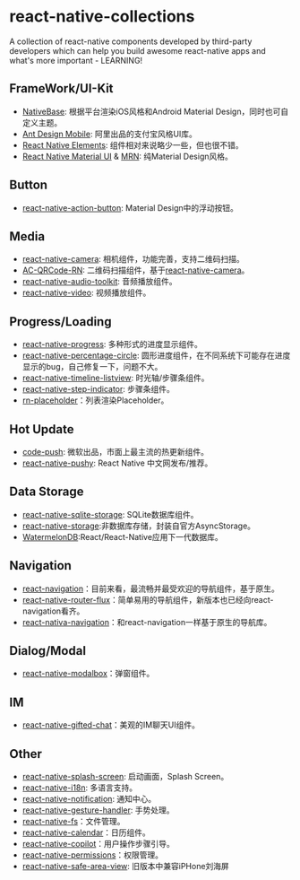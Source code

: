 # react-native-collections
A collection of react-native components developed by third-party developers which can help you build awesome react-native apps and what's more important - LEARNING!

## FrameWork/UI-Kit
* [NativeBase](https://github.com/GeekyAnts/NativeBase): 根据平台渲染iOS风格和Android Material Design，同时也可自定义主题。
* [Ant Design Mobile](https://github.com/ant-design/ant-design-mobile): 阿里出品的支付宝风格UI库。
* [React Native Elements](https://github.com/react-native-training/react-native-elements): 组件相对来说略少一些，但也很不错。
* [React Native Material UI](https://github.com/xotahal/react-native-material-ui) & [MRN](https://github.com/binggg/mrn): 纯Material Design风格。

## Button
* [react-native-action-button](https://github.com/mastermoo/react-native-action-button): Material Design中的浮动按钮。

## Media
* [react-native-camera](https://github.com/react-native-community/react-native-camera): 相机组件，功能完善，支持二维码扫描。
* [AC-QRCode-RN](https://github.com/MarnoDev/AC-QRCode-RN): 二维码扫描组件，基于[react-native-camera](https://github.com/react-native-community/react-native-camera)。
* [react-native-audio-toolkit](https://github.com/futurice/react-native-audio-toolkit): 音频播放组件。
* [react-native-video](https://github.com/react-native-community/react-native-video): 视频播放组件。
## Progress/Loading
* [react-native-progress](https://github.com/oblador/react-native-progress): 多种形式的进度显示组件。
* [react-native-percentage-circle](https://github.com/JackPu/react-native-percentage-circle): 圆形进度组件，在不同系统下可能存在进度显示的bug，自己修复一下，问题不大。
* [react-native-timeline-listview](https://github.com/thegamenicorus/react-native-timeline-listview ): 时光轴/步骤条组件。
* [react-native-step-indicator](https://github.com/24ark/react-native-step-indicator ): 步骤条组件。
* [rn-placeholder](https://github.com/mfrachet/rn-placeholder)：列表渲染Placeholder。
## Hot Update
* [code-push](https://github.com/Microsoft/code-push): 微软出品，市面上最主流的热更新组件。
* [react-native-pushy](https://github.com/reactnativecn/react-native-pushy): React Native 中文网发布/推荐。
## Data Storage
* [react-native-sqlite-storage](https://github.com/andpor/react-native-sqlite-storage): SQLite数据库组件。
* [react-native-storage](https://github.com/sunnylqm/react-native-storage):非数据库存储，封装自官方AsyncStorage。
* [WatermelonDB](https://github.com/Nozbe/WatermelonDB):React/React-Native应用下一代数据库。
## Navigation
* [react-navigation](https://github.com/react-navigation/react-navigation)：目前来看，最流畅并最受欢迎的导航组件，基于原生。
* [react-native-router-flux](https://github.com/aksonov/react-native-router-flux)：简单易用的导航组件，新版本也已经向react-navigation看齐。
* [react-nativa-navigation](https://github.com/wix/react-native-navigation/)：和react-navigation一样基于原生的导航库。
## Dialog/Modal
* [react-native-modalbox](https://github.com/maxs15/react-native-modalbox)：弹窗组件。
## IM
* [react-native-gifted-chat](https://github.com/FaridSafi/react-native-gifted-chat)：美观的IM聊天UI组件。
## Other
* [react-native-splash-screen](https://github.com/crazycodeboy/react-native-splash-screen): 启动画面，Splash Screen。
* [react-native-i18n](https://github.com/AlexanderZaytsev/react-native-i18n): 多语言支持。
* [react-native-notification](https://github.com/zo0r/react-native-push-notification): 通知中心。
* [react-native-gesture-handler](https://github.com/kmagiera/react-native-gesture-handler): 手势处理。
* [react-native-fs](https://github.com/itinance/react-native-fs)：文件管理。
* [react-native-calendar](https://github.com/wix/react-native-calendars)：日历组件。
* [react-native-copilot](https://github.com/okgrow/react-native-copilot)：用户操作步骤引导。
* [react-native-permissions](https://github.com/yonahforst/react-native-permissions)：权限管理。
* [react-native-safe-area-view](https://github.com/react-native-community/react-native-safe-area-view): 旧版本中兼容iPHone刘海屏


